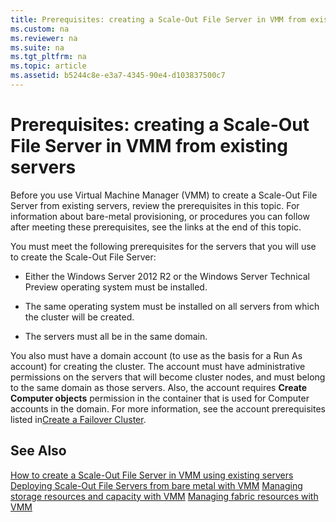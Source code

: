 ```yaml
---
title: Prerequisites: creating a Scale-Out File Server in VMM from existing servers
ms.custom: na
ms.reviewer: na
ms.suite: na
ms.tgt_pltfrm: na
ms.topic: article
ms.assetid: b5244c8e-e3a7-4345-90e4-d103837500c7
---
```

# Prerequisites: creating a Scale-Out File Server in VMM from existing servers
Before you use Virtual Machine Manager (VMM) to create a Scale-Out File Server from existing servers, review the prerequisites in this topic. For information about bare-metal provisioning, or procedures you can follow after meeting these prerequisites, see the links at the end of this topic.

You must meet the following prerequisites for the servers that you will use to create the Scale-Out File Server:

-   Either the Windows Server 2012 R2 or the Windows Server Technical Preview operating system must be installed.

-   The same operating system must be installed on all servers from which the cluster will be created.

-   The servers must all be in the same domain.

You also must have a domain account (to use as the basis for a Run As account) for creating the cluster. The account must have administrative permissions on the servers that will become cluster nodes, and must belong to the same domain as those servers. Also, the account requires **Create Computer objects** permission in the container that is used for Computer accounts in the domain. For more information, see the account prerequisites listed in[Create a Failover Cluster](http://technet.microsoft.com/library/dn505754.aspx#BKMK_ClusPrereq).

## See Also
[How to create a Scale-Out File Server in VMM using existing servers](How-to-create-a-Scale-Out-File-Server-in-VMM-using-existing-servers.md)
[Deploying Scale-Out File Servers from bare metal with VMM](Deploying-Scale-Out-File-Servers-from-bare-metal-with-VMM.md)
[Managing storage resources and capacity with VMM](Managing-storage-resources-and-capacity-with-VMM.md)
[Managing fabric resources with VMM](Managing-fabric-resources-with-VMM.md)


